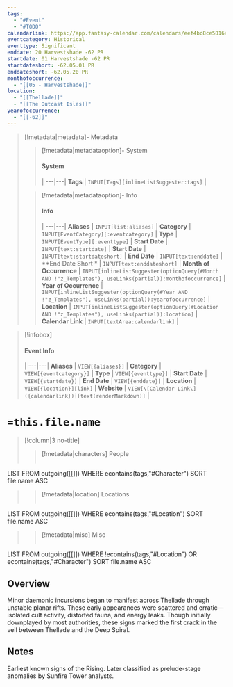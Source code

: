 ```yaml
---
tags:
  - "#Event"
  - "#TODO"
calendarlink: https://app.fantasy-calendar.com/calendars/eef4bc8ce5816a8ef752d35b7e4cfd4d
eventcategory: Historical
eventtype: Significant
enddate: 20 Harvestshade -62 PR
startdate: 01 Harvestshade -62 PR
startdateshort: -62.05.01 PR
enddateshort: -62.05.20 PR
monthofoccurrence:
  - "[[05 - Harvestshade]]"
location:
  - "[[Thellade]]"
  - "[[The Outcast Isles]]"
yearofoccurrence:
  - "[[-62]]"
---
```




> [!metadata|metadata]- Metadata 
>> [!metadata|metadataoption]- System
>> #### System
>>  |
>> ---|---|
> **Tags** | `INPUT[Tags][inlineListSuggester:tags]` |
>
>> [!metadata|metadataoption]- Info
>> #### Info
>>  |
>> ---|---|
>> **Aliases** | `INPUT[list:aliases]` |
>> **Category** | `INPUT[EventCategory][:eventcategory]` |
>> **Type** | `INPUT[EventType][:eventtype]` |
>> **Start Date** |  `INPUT[text:startdate]` |
>> **Start Date** |  `INPUT[text:startdateshort]` |
>> **End Date** |  `INPUT[text:enddate]` |
>> **End Date Short * |  `INPUT[text:enddateshort]` |
>> **Month of Occurrence** | `INPUT[inlineListSuggester(optionQuery(#Month AND !"z_Templates"), useLinks(partial)):monthofoccurrence]` |
>> **Year of Occurrence** | `INPUT[inlineListSuggester(optionQuery(#Year AND !"z_Templates"), useLinks(partial)):yearofoccurrence]` |
>> **Location** | `INPUT[inlineListSuggester(optionQuery(#Location AND !"z_Templates"), useLinks(partial)):location]` |
>> **Calendar Link** |  `INPUT[textArea:calendarlink]` |

> [!infobox]
> #### Event Info
>  |
> ---|---|
> **Aliases** | `VIEW[{aliases}]` |
> **Category** | `VIEW[{eventcategory}]` |
> **Type** | `VIEW[{eventtype}]` |
> **Start Date** | `VIEW[{startdate}]` |
> **End Date** | `VIEW[{enddate}]` |
> **Location** | `VIEW[{location}][link]` |
> **Website** | `VIEW[\[Calendar Link\]({calendarlink})][text(renderMarkdown)]` |

# `=this.file.name`

> [!column|3 no-title]
>> [!metadata|characters] People
>> ```dataview
LIST
FROM outgoing([[]])
WHERE econtains(tags,"#Character")
SORT file.name ASC
>
>> [!metadata|location] Locations
>>  ```dataview
LIST
FROM outgoing([[]])
WHERE econtains(tags,"#Location")
SORT file.name ASC
>
>> [!metadata|misc] Misc
>>  ```dataview
LIST
FROM outgoing([[]])
WHERE !econtains(tags,"#Location") OR econtains(tags,"#Character")
SORT file.name ASC

## Overview
Minor daemonic incursions began to manifest across Thellade through unstable planar rifts. These early appearances were scattered and erratic—isolated cult activity, distorted fauna, and energy leaks. Though initially downplayed by most authorities, these signs marked the first crack in the veil between Thellade and the Deep Spiral.

## Notes
Earliest known signs of the Rising. Later classified as prelude-stage anomalies by Sunfire Tower analysts.

